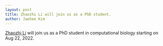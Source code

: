 ```yaml
---
layout: post
title: Zhaozhi Li will join us as a PhD student.
author: Jaehee Kim
---
```


[Zhaozhi Li](/team/zhaozhi-li/) will join us as a PhD student in computational biology starting on  Aug 22, 2022. 
